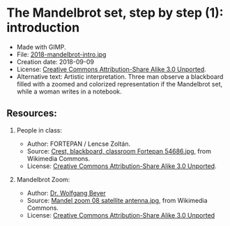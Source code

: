 # The Mandelbrot set, step by step (1): introduction

* Made with GIMP.
* File: [2018-mandelbrot-intro.jpg](2018-mandelbrot-intro/2018-mandelbrot-intro.jpg)
* Creation date: 2018-09-09
* License: [Creative Commons Attribution-Share Alike 3.0 Unported](https://creativecommons.org/licenses/by-sa/3.0/deed.en).
* Alternative text: Artistic interpretation. Three man observe a blackboard filled with a zoomed and colorized representation if the Mandelbrot set, while a woman writes in a notebook.

## Resources:

1. People in class:

    * Author: FORTEPAN / Lencse Zoltán.
    * Source: [Crest, blackboard, classroom Fortepan 54686.jpg](https://commons.wikimedia.org/wiki/File:Crest,_blackboard,_classroom_Fortepan_54686.jpg), from Wikimedia Commons.
    * License: [Creative Commons Attribution-Share Alike 3.0 Unported](https://creativecommons.org/licenses/by-sa/3.0/deed.en).

2. Mandelbrot Zoom:

    * Author: [Dr. Wolfgang Beyer](https://commons.wikimedia.org/wiki/User:Wolfgangbeyer)
    * Source: [Mandel zoom 08 satellite antenna.jpg](https://commons.wikimedia.org/wiki/File:Mandel_zoom_08_satellite_antenna.jpg), from Wikimedia Commons.
    * License: [Creative Commons Attribution-Share Alike 3.0 Unported](https://creativecommons.org/licenses/by-sa/3.0/deed.en)
